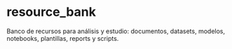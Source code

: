 # resource_bank

Banco de recursos para análisis y estudio: documentos, datasets, modelos, notebooks, plantillas, reports y scripts.
